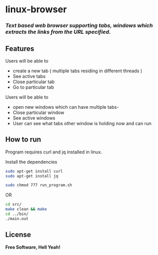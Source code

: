 # linux-browser
### _Text based web browser supporting tabs, windows which extracts the links from the URL specified._

## Features

Users will be able to   
 - create a new tab ( multiple tabs residing in different threads )
 - See active tabs
 - Close particular tab
 - Go to particular tab

Users will be able to
- open new windows which can have multiple tabs- 
- Close particular window
- See active windows
- User can see what tabs other window is holding now and can run

## How to run

Program requires curl and jq installed in linux.

Install the dependencies

```sh
sudo apt-get install curl
sudo apt-get install jq
```

```sh 
sudo chmod 777 run_program.sh
```

OR

```sh
cd src/
make clean && make
cd ../bin/
./main.out
```

## License

**Free Software, Hell Yeah!**
